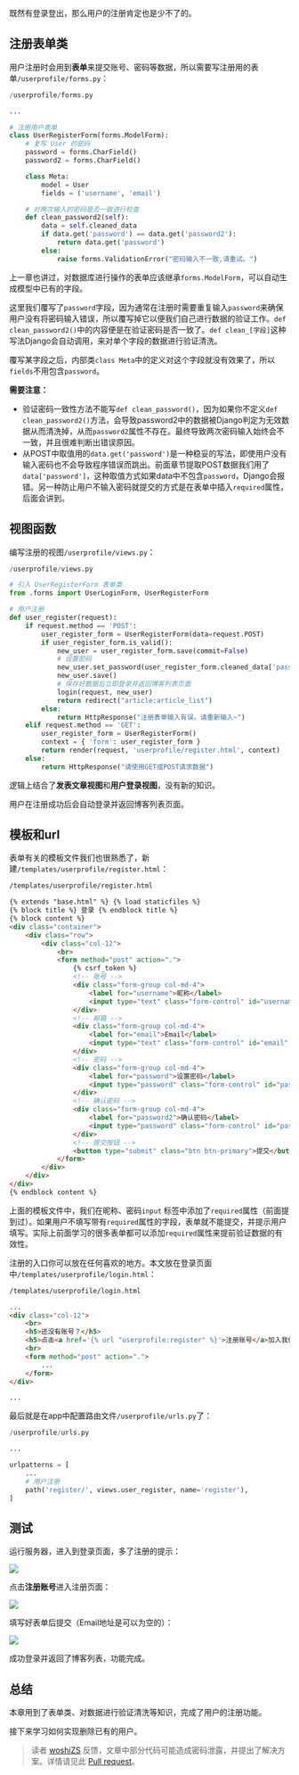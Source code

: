 既然有登录登出，那么用户的注册肯定也是少不了的。

## 注册表单类

用户注册时会用到**表单**来提交账号、密码等数据，所以需要写注册用的表单`/userprofile/forms.py`：

```python
/userprofile/forms.py

...

# 注册用户表单
class UserRegisterForm(forms.ModelForm):
    # 复写 User 的密码
    password = forms.CharField()
    password2 = forms.CharField()

    class Meta:
        model = User
        fields = ('username', 'email')

    # 对两次输入的密码是否一致进行检查
    def clean_password2(self):
        data = self.cleaned_data
        if data.get('password') == data.get('password2'):
            return data.get('password')
        else:
            raise forms.ValidationError("密码输入不一致,请重试。")
```

上一章也讲过，对数据库进行操作的表单应该继承`forms.ModelForm`，可以自动生成模型中已有的字段。

这里我们覆写了`password`字段，因为通常在注册时需要重复输入`password`来确保用户没有将密码输入错误，所以覆写掉它以便我们自己进行数据的验证工作。`def clean_password2()`中的内容便是在验证密码是否一致了。`def clean_[字段]`这种写法Django会自动调用，来对单个字段的数据进行验证清洗。

覆写某字段之后，内部类`class Meta`中的定义对这个字段就没有效果了，所以`fields`不用包含`password`。

**需要注意：**

- 验证密码一致性方法不能写`def clean_password()`，因为如果你不定义`def clean_password2()`方法，会导致password2中的数据被Django判定为无效数据从而清洗掉，从而`password2`属性不存在。最终导致两次密码输入始终会不一致，并且很难判断出错误原因。
- 从POST中取值用的`data.get('password')`是一种稳妥的写法，即使用户没有输入密码也不会导致程序错误而跳出。前面章节提取POST数据我们用了`data['password']`，这种取值方式如果data中不包含`password`，Django会报错。另一种防止用户不输入密码就提交的方式是在表单中插入`required`属性，后面会讲到。

## 视图函数

编写注册的视图`/userprofile/views.py`：

```python
/userprofile/views.py

# 引入 UserRegisterForm 表单类
from .forms import UserLoginForm, UserRegisterForm

# 用户注册
def user_register(request):
    if request.method == 'POST':
        user_register_form = UserRegisterForm(data=request.POST)
        if user_register_form.is_valid():
            new_user = user_register_form.save(commit=False)
            # 设置密码
            new_user.set_password(user_register_form.cleaned_data['password'])
            new_user.save()
            # 保存好数据后立即登录并返回博客列表页面
            login(request, new_user)
            return redirect("article:article_list")
        else:
            return HttpResponse("注册表单输入有误。请重新输入~")
    elif request.method == 'GET':
        user_register_form = UserRegisterForm()
        context = { 'form': user_register_form }
        return render(request, 'userprofile/register.html', context)
    else:
        return HttpResponse("请使用GET或POST请求数据")
```

逻辑上结合了**发表文章视图**和**用户登录视图**，没有新的知识。

用户在注册成功后会自动登录并返回博客列表页面。

## 模板和url

表单有关的模板文件我们也很熟悉了，新建`/templates/userprofile/register.html`：

```html
/templates/userprofile/register.html

{% extends "base.html" %} {% load staticfiles %}
{% block title %} 登录 {% endblock title %}
{% block content %}
<div class="container">
    <div class="row">
        <div class="col-12">
            <br>
            <form method="post" action=".">
                {% csrf_token %}
                <!-- 账号 -->
                <div class="form-group col-md-4">
                    <label for="username">昵称</label>
                    <input type="text" class="form-control" id="username" name="username" required>
                </div>
                <!-- 邮箱 -->
                <div class="form-group col-md-4">
                    <label for="email">Email</label>
                    <input type="text" class="form-control" id="email" name="email">
                </div>
                <!-- 密码 -->
                <div class="form-group col-md-4">
                    <label for="password">设置密码</label>
                    <input type="password" class="form-control" id="password" name="password" required>
                </div>
                <!-- 确认密码 -->
                <div class="form-group col-md-4">
                    <label for="password2">确认密码</label>
                    <input type="password" class="form-control" id="password2" name="password2" required>
                </div>
                <!-- 提交按钮 -->
                <button type="submit" class="btn btn-primary">提交</button>
            </form>
        </div>
    </div>
</div>
{% endblock content %}
```

上面的模板文件中，我们在昵称、密码`input` 标签中添加了`required`属性（前面提到过）。如果用户不填写带有`required`属性的字段，表单就不能提交，并提示用户填写。实际上前面学习的很多表单都可以添加`required`属性来提前验证数据的有效性。

注册的入口你可以放在任何喜欢的地方。本文放在登录页面中`/templates/userprofile/login.html`：

```html
/templates/userprofile/login.html

...
<div class="col-12">
    <br>
    <h5>还没有账号？</h5>
    <h5>点击<a href='{% url "userprofile:register" %}'>注册账号</a>加入我们吧！</h5>
    <br>
    <form method="post" action=".">
        ...
    </form>
</div>

...
```

最后就是在app中配置路由文件`/userprofile/urls.py`了：

```python
/userprofile/urls.py

...

urlpatterns = [
    ...
    # 用户注册
    path('register/', views.user_register, name='register'),
]
```

## 测试

运行服务器，进入到登录页面，多了注册的提示：

![](https://www.dusaiphoto.com/media/image/image_source/20181030/%E5%B1%8F%E5%B9%95%E6%88%AA%E5%9B%BE71.jpg)

点击**注册账号**进入注册页面：

![](https://www.dusaiphoto.com/media/image/image_source/20181030/%E5%B1%8F%E5%B9%95%E6%88%AA%E5%9B%BE72.jpg)

填写好表单后提交（Email地址是可以为空的）：

![](https://www.dusaiphoto.com/media/image/image_source/20181030/%E5%B1%8F%E5%B9%95%E6%88%AA%E5%9B%BE73.jpg)

成功登录并返回了博客列表，功能完成。

## 总结

本章用到了表单类、对数据进行验证清洗等知识，完成了用户的注册功能。

接下来学习如何实现删除已有的用户。

> 读者 [woshiZS](https://github.com/woshiZS) 反馈，文章中部分代码可能造成密码泄露，并提出了解决方案。详情请见此 [Pull request](https://github.com/stacklens/django_blog_tutorial/pull/9)。

